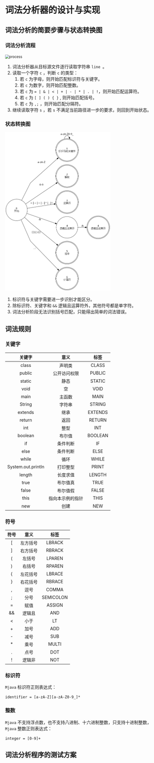 # 词法分析器的设计与实现



## 词法分析的简要步骤与状态转换图



### 词法分析流程

<img src=".image/process.png" alt="process" style="zoom: 80%;" />

1. 词法分析器从目标源文件逐行读取字符串 `line `。
2. 读取一个字符 `c` ，判断 `c` 的类型：
    1. 若 `c` 为字母，则开始匹配标识符与关键字。
    2. 若 `c` 为数字，则开始匹配整数。
    3. 若 `c` 为 `= | & | < | + | - | * | . | !`，则开始匹配运算符。
    4. 若 `c` 为 `[ ] ( ) { }` ,  则开始匹配括号。
    5. 若 `c` 为 `,;` ，则开始匹配分隔符。
3. 继续读取字符 `s` ，若 `s` 不满足当前路径进一步的要求，则回到开始状态。



### 状态转换图

<img src="./image/state.png" alt="state" style="zoom: 50%;" />

1. 标识符与关键字需要进一步识别才能区分。
2. 除标识符、关键字和 `&&` 逻辑且运算符外，其他符号都是单字符。
3. 词法分析阶段无法识别括号匹配，只能得出简单的词法错误。



## 词法规则



### 关键字

|       关键字       |       意义       |  标签   |
| :----------------: | :--------------: | :-----: |
|       class        |      声明类      |  CLASS  |
|       public       |   公开访问权限   | PUBLIC  |
|       static       |       静态       | STATIC  |
|        void        |        空        |  VOID   |
|        main        |      主函数      |  MAIN   |
|       String       |      字符串      | STRING  |
|      extends       |       继承       | EXTENDS |
|       return       |       返回       | RETURN  |
|        int         |       整型       |   INT   |
|      boolean       |      布尔值      | BOOLEAN |
|         if         |     条件判断     |   IF    |
|        else        |     条件判断     |  ELSE   |
|       while        |       循环       |  WHILE  |
| System.out.println |     打印整型     |  PRINT  |
|       length       |     长度求值     | LENGTH  |
|        true        |     布尔值真     |  TRUE   |
|       false        |     布尔值假     |  FALSE  |
|        this        | 指向本示例的指针 |  THIS   |
|        new         |       创建       |   NEW   |



### 符号

| 符号 |   意义   |   标签    |
| :--: | :------: | :-------: |
|  [   | 左方括号 |  LBRACK   |
|  ]   | 右方括号 |  RBRACK   |
|  (   |  左括号  |  LPAREN   |
|  )   |  右括号  |  RPAREN   |
|  {   | 左花括号 |  LBRACE   |
|  }   | 右花括号 |  RBRACE   |
|  ,   |   逗号   |   COMMA   |
|  ;   |   分号   | SEMICOLON |
|  =   |   赋值   |  ASSIGN   |
|  &&  |  逻辑且  |    AND    |
|  <   |   小于   |    LT     |
|  +   |   加号   |    ADD    |
|  -   |   减号   |    SUB    |
|  *   |   乘号   |   MULTI   |
|  .   |   点号   |    DOT    |
|  !   |  逻辑非  |    NOT    |



### 标识符

`Mjava` 标识符正则表达式：

```
identifier = [a-zA-Z][a-zA-Z0-9_]*
```



### 整数

`Mjava` 不支持浮点数，也不支持八进制、十六进制整数，只支持十进制整数，`Mjava` 整数正则表达式：

```
integer = [0-9]+
```

## 词法分析程序的测试方案

